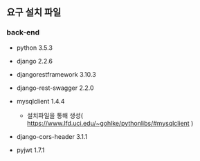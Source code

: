 ## 요구 설치 파일

### back-end

- python 3.5.3
- django 2.2.6
- djangorestframework 3.10.3
- django-rest-swagger 2.2.0
- mysqlclient 1.4.4
  - 설치파일을 통해 생성( https://www.lfd.uci.edu/~gohlke/pythonlibs/#mysqlclient )

- django-cors-header 3.1.1
- pyjwt 1.7.1
